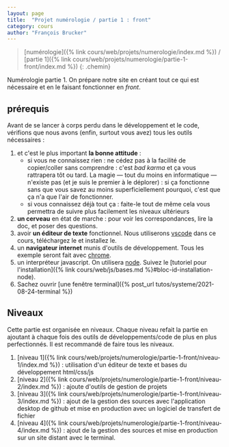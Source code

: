 ```yaml
---
layout: page
title:  "Projet numérologie / partie 1 : front"
category: cours
author: "François Brucker"
---
```


> [numérologie]({% link cours/web/projets/numerologie/index.md %}) / [partie 1]({% link cours/web/projets/numerologie/partie-1-front/index.md %})
{: .chemin}

Numérologie partie 1. On prépare notre site en créant tout ce qui est nécessaire et en le faisant fonctionner en *front*.

## prérequis

Avant de se lancer à corps perdu dans le développement et le code, vérifions que nous avons (enfin, surtout vous avez) tous les outils nécessaires :

1. et c'est le plus important **la bonne attitude** :
   * si vous ne connaissez rien : ne cédez pas à la facilité de copier/coller sans comprendre : c'est *bad karma* et ça vous rattrapera tôt ou tard. La magie — tout du moins en informatique — n'existe pas (et je suis le premier à le déplorer) : si ça fonctionne sans que vous savez au moins superficiellement pourquoi, c'est que ça n'a que l'air de fonctionner.
   * si vous connaissez déjà tout ça : faite-le tout de même cela vous permettra de suivre plus facilement les niveaux ultérieurs
2. **un cerveau** en état de marche : pour voir les correspondances, lire la doc, et poser des questions.
3. avoir **un éditeur de texte** fonctionnel. Nous utiliserons [vscode](https://code.visualstudio.com/) dans ce cours, téléchargez le et installez le.
4. un **navigateur internet** munis d'outils de développement. Tous les exemple seront fait avec [chrome](https://www.google.fr/chrome/).
5. un interpréteur javascript. On utilisera [node](https://nodejs.org/en/). Suivez le [tutoriel pour l'installation]({% link cours/web/js/bases.md %}#bloc-id-installation-node).
6. Sachez ouvrir [une fenêtre terminal]({% post_url tutos/systeme/2021-08-24-terminal %})

## Niveaux

Cette partie est organisée en niveaux. Chaque niveau refait la partie en ajoutant à chaque fois des outils de développements/code de plus en plus perfectionnés. Il est recommandé de faire tous les niveaux.

1. [niveau 1]({% link cours/web/projets/numerologie/partie-1-front/niveau-1/index.md %}) : utilisation d'un éditeur de texte et bases du développement html/css/js
2. [niveau 2]({% link cours/web/projets/numerologie/partie-1-front/niveau-2/index.md %}) : ajoute d'outils de gestion de projets
3. [niveau 3]({% link cours/web/projets/numerologie/partie-1-front/niveau-3/index.md %}) : ajout de la gestion des sources avec l'application desktop de github et mise en production avec un logiciel de transfert de fichier
4. [niveau 4]({% link cours/web/projets/numerologie/partie-1-front/niveau-4/index.md %}) : ajout de la gestion des sources  et mise en production sur un site distant avec le terminal.
